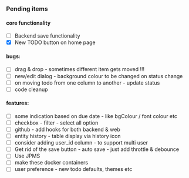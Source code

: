 ### Pending items

#### core functionality
 - [ ] Backend save functionality
 - [x] New TODO button on home page

#### bugs:
 - [ ] drag & drop - sometimes different item gets moved !!!
 - [ ] new/edit dialog - background colour to be changed on status change
 - [ ] on moving todo from one column to another - update status
 - [ ] code cleanup

#### features:
 - [ ] some indication based on due date - like bgColour / font colour etc
 - [ ] checkbox - filter - select all option
 - [ ] github - add hooks for both backend & web
 - [ ] entity history - table display via history icon
 - [ ] consider adding user_id column - to support multi user
 - [ ] Get rid of the save button - auto save - just add throttle & debounce
 - [ ] Use JPMS 
 - [ ] make these docker containers
 - [ ] user preference - new todo defaults, themes etc